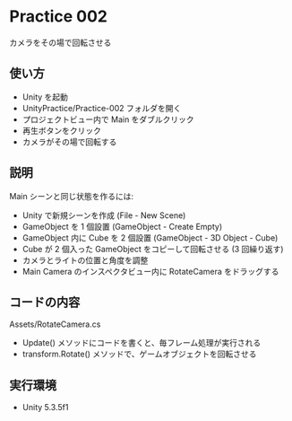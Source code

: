 ﻿# Practice 002

カメラをその場で回転させる

## 使い方

- Unity を起動
- UnityPractice/Practice-002 フォルダを開く
- プロジェクトビュー内で Main をダブルクリック
- 再生ボタンをクリック
- カメラがその場で回転する

## 説明

Main シーンと同じ状態を作るには:

- Unity で新規シーンを作成 (File - New Scene)
- GameObject を 1 個設置 (GameObject - Create Empty)
- GameObject 内に Cube を 2 個設置 (GameObject - 3D Object - Cube)
- Cube が 2 個入った GameObject をコピーして回転させる (3 回繰り返す)
- カメラとライトの位置と角度を調整
- Main Camera のインスペクタビュー内に RotateCamera をドラッグする

## コードの内容

Assets/RotateCamera.cs

- Update() メソッドにコードを書くと、毎フレーム処理が実行される
- transform.Rotate() メソッドで、ゲームオブジェクトを回転させる

## 実行環境

- Unity 5.3.5f1
